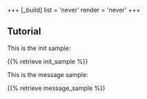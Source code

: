 +++
[_build]
list = 'never'
render = 'never'
+++

## Tutorial

This is the init sample:

{{% retrieve init_sample %}}

This is the message sample:

{{% retrieve message_sample %}}
